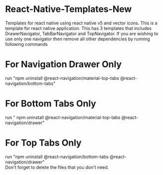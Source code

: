 # React-Native-Templates-New
Templates for react native using react native v5 and vector icons.
This is a template for react native application.
This has 3 templates that includes DrawerNavigator, TabBarNavigator and TopNavigator.
If you are wishing to use only one navigator then remove all other dependencies by running following commands
# For Navigation Drawer Only 
run "npm uninstall @react-navigation/material-top-tabs @react-navigation/bottom-tabs" <br/>
# For Bottom Tabs Only
run " npm uninstall @react-navigation/material-top-tabs @react-navigation/drawer" <br/>
# For Top Tabs Only 
run "npm uninstall @react-navigation/bottom-tabs @react-navigation/drawer" <br/>
Don't forget to delete the files that you don't need.
